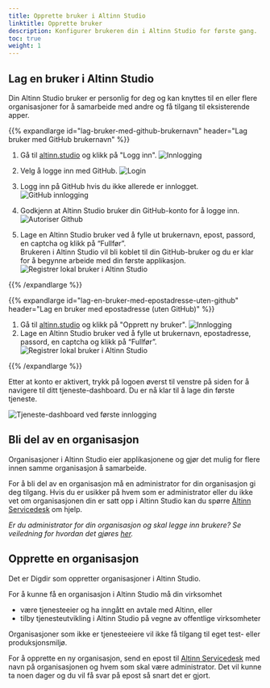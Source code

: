 ```yaml
---
title: Opprette bruker i Altinn Studio
linktitle: Opprette bruker
description: Konfigurer brukeren din i Altinn Studio for første gang.
toc: true
weight: 1
---
```


## Lag en bruker i Altinn Studio

Din Altinn Studio bruker er personlig for deg og kan knyttes til en eller flere organisasjoner for å samarbeide med andre og få tilgang til eksisterende apper.

{{% expandlarge id="lag-bruker-med-github-brukernavn" header="Lag bruker med GitHub brukernavn" %}}

1. Gå til [altinn.studio](https://altinn.studio) og klikk på "Logg inn".
   ![Innlogging](./velkommen.png "Velkommen")

2. Velg å logge inn med GitHub.
   ![Login](./login-as.png "Logg inn")

3. Logg inn på GitHub hvis du ikke allerede er innlogget.
   ![GitHub innlogging](./github-login.png "GitHub innlogging")

4. Godkjenn at Altinn Studio bruker din GitHub-konto for å logge inn.
   ![Autoriser Github](./authorize-altinn.png "Autoriser GitHub")

5. Lage en Altinn Studio bruker ved å fylle ut brukernavn, epost, passord, en captcha og klikk på “Fullfør”.  
   Brukeren i Altinn Studio vil bli koblet til din GitHub-bruker og du er klar for å begynne arbeide med din første applikasjon.
   ![Registrer lokal bruker i Altinn Studio](./register-gitea.png "Registrer lokal bruker i Altinn Studio")

{{% /expandlarge %}}

{{% expandlarge id="lag-en-bruker-med-epostadresse-uten-github" header="Lag en bruker med epostadresse (uten GitHub)" %}}

1. Gå til [altinn.studio](https://altinn.studio) og klikk på "Opprett ny bruker".
   ![Innlogging](./velkommen.png "Velkommen")
2. Lage en Altinn Studio bruker ved å fylle ut brukernavn, epostadresse, passord, en captcha og klikk på “Fullfør”.
   ![Registrer lokal bruker i Altinn Studio](./register-gitea.png "Registrer lokal bruker i Altinn Studio")

{{% /expandlarge %}}

Etter at konto er aktivert, trykk på logoen øverst til venstre på siden for å navigere til ditt tjeneste-dashboard.
Du er nå klar til å lage din første tjeneste.

![Tjeneste-dashboard ved første innlogging](./empty-dashboard.png?width=500 "Tjeneste-dashboard ved første innlogging")

## Bli del av en organisasjon

Organisasjoner i Altinn Studio eier applikasjonene og gjør det mulig for flere innen samme organisasjon å samarbeide.

For å bli del av en organisasjon må en administrator for din organisasjon gi deg tilgang.
Hvis du er usikker på hvem som er administrator eller du ikke vet om organisasjonen din er satt opp i Altinn Studio
kan du spørre [Altinn Servicedesk](mailto:tjenesteeier@altinn.no) om hjelp.

_Er du administrator for din organisasjon og skal legge inn brukere? Se veiledning for hvordan det gjøres [her](../../guides/administration/access-management/studio/)._

## Opprette en organisasjon

Det er Digdir som oppretter organisasjoner i Altinn Studio.

For å kunne få en organisasjon i Altinn Studio må din virksomhet

- være tjenesteeier og ha inngått en avtale med Altinn, eller
- tilby tjenesteutvikling i Altinn Studio på vegne av offentlige virksomheter

Organisasjoner som ikke er tjenesteeiere vil ikke få tilgang til eget test- eller produksjonsmiljø. 

For å opprette en ny organisasjon, send en epost til [Altinn Servicedesk](mailto:tjenesteeier@altinn.no) med navn på organisasjonen og hvem som skal være administrator.
Det vil kunne ta noen dager og du vil få svar på epost så snart det er gjort.
